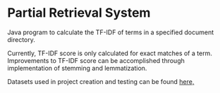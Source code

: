 # Partial Retrieval System

Java program to calculate the TF-IDF of terms in a specified document directory.

Currently, TF-IDF score is only calculated for exact matches of a term. 
Improvements to TF-IDF score can be accomplished through implementation of stemming and lemmatization.

Datasets used in project creation and testing can be found [here,](https://drive.google.com/file/d/1hlkBJ0z4OCj_tFbYwdvsxPrhpyj78w-9/view?usp=sharing)